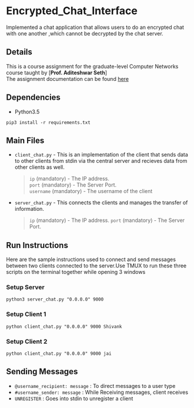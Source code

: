 # Encrypted_Chat_Interface

Implemented a chat application that allows users to do an encrypted chat with one another ,which cannot be decrypted by the chat server.

## Details
This is a course assignment for the graduate-level Computer Networks course taught by [**Prof. Aditeshwar Seth**]  
The assignment documentation can be found [here](https://d1b10bmlvqabco.cloudfront.net/attach/jydz42yrnzu2mc/ir1uq7pcpba2cm/jzm0prt5ymp9/2_chat_application.pdf)

## Dependencies
+ Python3.5

`pip3 install -r requirements.txt`

## Main Files
+ `client_chat.py` - This is an implementation of the client that sends data to other clients from stdin via the central server and recieves data from other clients as well. 
  > `ip` (mandatory) - The IP address.  
  > `port` (mandatory) - The Server Port.  
  > `username` (mandatory) - The username of the client  
+ `server_chat.py` - This connects the clients and manages the transfer of information. 
  > `ip` (mandatory) - The IP address.
  > `port` (mandatory) - The Server Port.  

## Run Instructions
Here are the sample instructions used to connect and send messages between two clients connected to the server.Use TMUX to run these three scripts on the terminal together while opening 3 windows
### Setup Server
`python3 server_chat.py "0.0.0.0" 9000`
### Setup Client 1
`python client_chat.py "0.0.0.0" 9000 Shivank` 
### Setup Client 2
`python client_chat.py "0.0.0.0" 9000 jai`

## Sending Messages
+ `@username_recipient: message` : To direct messages to a user type 
+ `#username_sender: message` : While Receiving messages, client receives 
+ `UNREGISTER` : Goes into stdin to unregister a client

